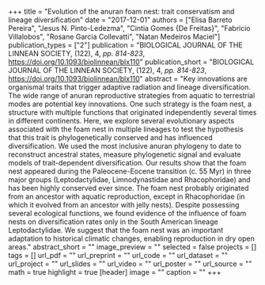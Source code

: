 +++
title = "Evolution of the anuran foam nest: trait conservatism and lineage diversification"
date = "2017-12-01"
authors = ["Elisa Barreto Pereira", "Jesus N. Pinto-Ledezma", "Cintia Gomes {De Freitas}", "Fabricio Villalobos", "Rosane Garcia Collevatti", "Natan Medeiros Maciel"]
publication_types = ["2"]
publication = "BIOLOGICAL JOURNAL OF THE LINNEAN SOCIETY, (122), 4, _pp. 814-823_, https://doi.org/10.1093/biolinnean/blx110"
publication_short = "BIOLOGICAL JOURNAL OF THE LINNEAN SOCIETY, (122), 4, _pp. 814-823_, https://doi.org/10.1093/biolinnean/blx110"
abstract = "Key innovations are organismal traits that trigger adaptive radiation and lineage diversification. The wide range of anuran reproductive strategies from aquatic to terrestrial modes are potential key innovations. One such strategy is the foam nest, a structure with multiple functions that originated independently several times in different continents. Here, we explore several evolutionary aspects associated with the foam nest in multiple lineages to test the hypothesis that this trait is phylogenetically conserved and has influenced diversification. We used the most inclusive anuran phylogeny to date to reconstruct ancestral states, measure phylogenetic signal and evaluate models of trait-dependent diversification. Our results show that the foam nest appeared during the Paleocene-Eocene transition (c. 55 Myr) in three major groups (Leptodactylidae, Limnodynastidae and Rhacophoridae) and has been highly conserved ever since. The foam nest probably originated from an ancestor with aquatic reproduction, except in Rhacophoridae (in which it evolved from an ancestor with jelly nests). Despite possessing several ecological functions, we found evidence of the influence of foam nests on diversification rates only in the South American lineage Leptodactylidae. We suggest that the foam nest was an important adaptation to historical climatic changes, enabling reproduction in dry open areas."
abstract_short = ""
image_preview = ""
selected = false
projects = []
tags = []
url_pdf = ""
url_preprint = ""
url_code = ""
url_dataset = ""
url_project = ""
url_slides = ""
url_video = ""
url_poster = ""
url_source = ""
math = true
highlight = true
[header]
image = ""
caption = ""
+++
